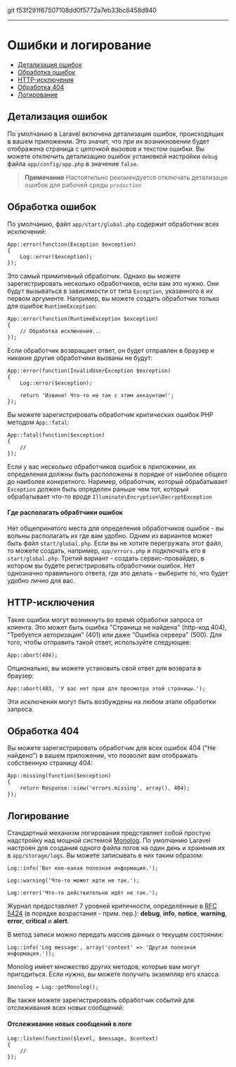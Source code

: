 git f53f291f67507108dd0f5772a7eb33bc6458d840

---

# Ошибки и логирование

- [Детализация ошибок](#error-detail)
- [Обработка ошибок](#handling-errors)
- [HTTP-исключения](#http-exceptions)
- [Обработка 404](#handling-404-errors)
- [Логирование](#logging)

<a name="error-detail"></a>
## Детализация ошибок

По умолчанию в Laravel включена детализация ошибок, происходящих в вашем приложении. Это значит, что при их возникновении будет отображена страница с цепочкой вызовов и текстом ошибки. Вы можете отключить детализацию ошибок установкой настройки `debug` файла `app/config/app.php` в значение `false`. 

> **Примечание** Настоятельно рекомендуется отключать детализацю ошибок для рабочей среды `production`

<a name="handling-errors"></a>
## Обработка ошибок

По умолчанию, файл `app/start/global.php` содержит обработчик всех исключений:

	App::error(function(Exception $exception)
	{
		Log::error($exception);
	});

Это самый примитивный обработчик. Однако вы можете зарегистрировать несколько обработчиков, если вам это нужно. Они будут вызываться в зависимости от типа `Exception`, указанного в их первом аргументе. Например, вы можете создать обработчик только для ошибок `RuntimeException`:

	App::error(function(RuntimeException $exception)
	{
		// Обработка исключения...
	});

Если обработчик возвращает ответ, он будет отправлен в браузер и никакие другие обработчики вызваны не будут:

	App::error(function(InvalidUserException $exception)
	{
		Log::error($exception);

		return 'Извини! Что-то не так с этим аккаунтом!';
	});

Вы можете зарегистрировать обработчик критических ошибок PHP методом `App::fatal`:

	App::fatal(function($exception)
	{
		//
	});

Если у вас несколько обработчиков ошибок в приложении, их определения должны быть расположены в порядке от наиболее общего до наиболее конкретного. Наример, обработчик, который обрабатывает `Exception` должен быть определен раньше чем тот, который обрабатывает что-то вроде `Illuminate\Encryption\DecryptException`	

#### Где располагать обрабтчики ошибок

Нет общепринятого места для определения обработчиков ошибок - вы вольны располагать их где вам удобно. Одним из вариантов может быть файл `start/global.php`. Если вы не хотите перегружать этот файл, то можете создать, например, `app/errors.php` и подключать его в `start/global.php`. Третий вариант - создать сервис-провайдер, в котором вы будете регистрировать обработчики ошибок. Нет однозначно правильного ответа, где это делать - выберите то, что будет удобно лично для вас.

<a name="http-exceptions"></a>
## HTTP-исключения

Такие ошибки могут возникнуть во время обработки запроса от клиента. Это может быть ошибка "Страница не найдена" (http-код 404), "Требуется авторизация" (401) или даже "Ошибка сервера" (500). Для того, чтобы отправить такой ответ, используйте следующее:

	App::abort(404);

Опционально, вы можете установить свой ответ для возврата в браузер:

	App::abort(403, 'У вас нет прав для просмотра этой страницы.');

Эти исключения могут быть возбуждены на любом этапе обработки запроса.

<a name="handling-404-errors"></a>
## Обработка 404

Вы можете зарегистрировать обработчик для всех ошибок 404 ("Не найдено") в вашем приложении, что позволит вам отображать собственную страницу 404:

	App::missing(function($exception)
	{
		return Response::view('errors.missing', array(), 404);
	});

<a name="logging"></a>
## Логирование

Стандартный механизм логирования представляет собой простую надстройку над мощной системой [Monolog](http://github.com/seldaek/monolog). По умолчанию Laravel настроен для создания одного файла логов на один день и хранения их в `app/storage/logs`. Вы можете записывать в них таким образом:

	Log::info('Вот кое-какая полезная информация.');

	Log::warning('Что-то может идти не так.');

	Log::error('Что-то действительно идёт не так.');

Журнал предоставляет 7 уровней критичности, определённые в [RFC 5424](http://tools.ietf.org/html/rfc5424) (в порядке возрастания - прим. пер.): **debug**, **info**, **notice**, **warning**, **error**, **critical** и **alert**.

В метод записи можно передать массив данных о текущем состоянии:

	Log::info('Log message', array('context' => 'Другая полезная информация.'));

Monolog имеет множество других методов, которые вам могут пригодиться. Если нужно, вы можете получить экземпляр его класса:

	$monolog = Log::getMonolog();

Вы также можете зарегистрировать обработчик событий для отслеживания всех новых сообщений:

#### Отслеживание новых сообщений в логе

	Log::listen(function($level, $message, $context)
	{
		//
	});
